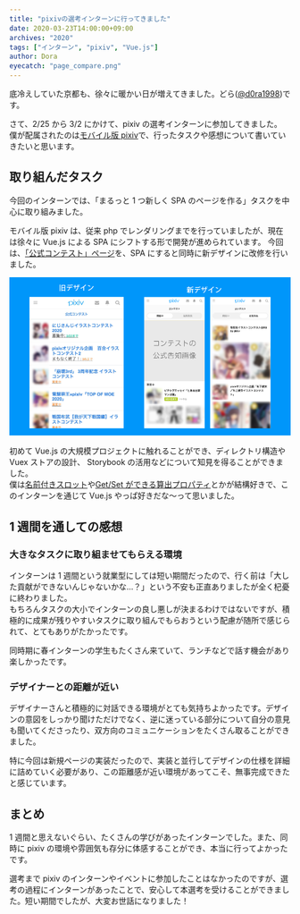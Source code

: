 ```yaml
---
title: "pixivの選考インターンに行ってきました"
date: 2020-03-23T14:00:00+09:00
archives: "2020"
tags: ["インターン", "pixiv", "Vue.js"]
author: Dora
eyecatch: "page_compare.png"
---
```


底冷えしていた京都も、徐々に暖かい日が増えてきました。どら([@d0ra1998](https://twitter.com/d0ra1998/))です。

さて、2/25 から 3/2 にかけて、pixiv の選考インターンに参加してきました。
僕が配属されたのは[モバイル版 pixiv](https://www.pixiv.net)で、行ったタスクや感想について書いていきたいと思います。

## 取り組んだタスク

今回のインターンでは、「まるっと 1 つ新しく SPA のページを作る」タスクを中心に取り組みました。

モバイル版 pixiv は、従来 php でレンダリングまでを行っていましたが、現在は徐々に Vue.js による SPA にシフトする形で開発が進められています。
今回は、[「公式コンテスト」ページ](https://www.pixiv.net/contest/)を、SPA にすると同時に新デザインに改修を行いました。

![新旧ページの比較](./page_compare.png)

初めて Vue.js の大規模プロジェクトに触れることができ、ディレクトリ構造や Vuex ストアの設計、 Storybook の活用などについて知見を得ることができました。  
僕は[名前付きスロット](https://jp.vuejs.org/v2/guide/components-slots.html#%E5%90%8D%E5%89%8D%E4%BB%98%E3%81%8D%E3%82%B9%E3%83%AD%E3%83%83%E3%83%88)や[Get/Set ができる算出プロパティ](https://jp.vuejs.org/v2/guide/computed.html#%E7%AE%97%E5%87%BA-Setter-%E9%96%A2%E6%95%B0)とかが結構好きで、このインターンを通じて Vue.js やっぱ好きだな〜って思いました。

## 1 週間を通しての感想

### 大きなタスクに取り組ませてもらえる環境

インターンは 1 週間という就業型にしては短い期間だったので、行く前は「大した貢献ができないんじゃないかな…？」という不安も正直ありましたが全く杞憂に終わりました。  
もちろんタスクの大小でインターンの良し悪しが決まるわけではないですが、積極的に成果が残りやすいタスクに取り組んでもらおうという配慮が随所で感じられて、とてもありがたかったです。

同時期に春インターンの学生もたくさん来ていて、ランチなどで話す機会があり楽しかったです。

### デザイナーとの距離が近い

デザイナーさんと積極的に対話できる環境がとても気持ちよかったです。デザインの意図をしっかり聞けただけでなく、逆に迷っている部分について自分の意見も聞いてくださったり、双方向のコミュニケーションをたくさん取ることができました。

特に今回は新規ページの実装だったので、実装と並行してデザインの仕様を詳細に詰めていく必要があり、この距離感が近い環境があってこそ、無事完成できたと感じています。

## まとめ

1 週間と思えないぐらい、たくさんの学びがあったインターンでした。また、同時に pixiv の環境や雰囲気も存分に体感することができ、本当に行ってよかったです。

選考まで pixiv のインターンやイベントに参加したことはなかったのですが、選考の過程にインターンがあったことで、安心して本選考を受けることができました。短い期間でしたが、大変お世話になりました！
